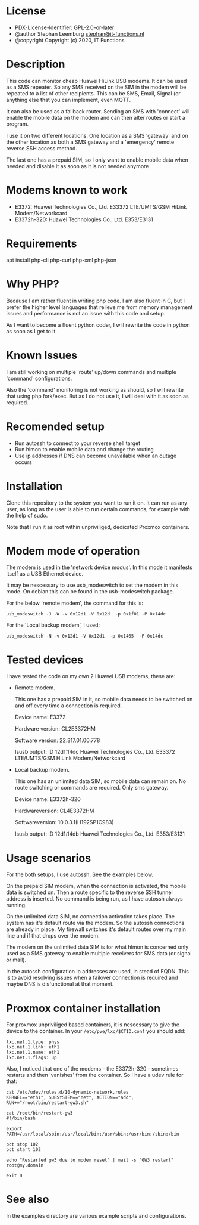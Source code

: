 # License

 * PDX-License-Identifier: GPL-2.0-or-later
 * @author      Stephan Leemburg <stephan@it-functions.nl>
 * @copyright   Copyright (c) 2020, IT Functions

# Description

This code can monitor cheap Huawei HiLink USB modems. It can be used as a SMS repeater.
So any SMS received on the SIM in the modem will be repeated to a list of other 
recipients. This can be SMS, Email, Signal (or anything else that you can implement, 
even MQTT.

It can also be used as a fallback router. Sending an SMS with 'connect' will enable 
the mobile data on the modem and can then alter routes or start a program.

I use it on two different locations. One location as a SMS 'gateway' and on the other
location as both a SMS gateway and a 'emergency' remote reverse SSH access method.

The last one has a prepaid SIM, so I only want to enable mobile data when needed and
disable it as soon as it is not needed anymore

# Modems known to work

 * E3372: Huawei Technologies Co., Ltd. E33372 LTE/UMTS/GSM HiLink Modem/Networkcard
 * E3372h-320: Huawei Technologies Co., Ltd. E353/E3131

# Requirements

  apt install php-cli php-curl php-xml php-json

# Why PHP?

Because I am rather fluent in writing php code. I am also fluent in C, but I prefer
the higher level languages that relieve me from memory management issues and 
performance is not an issue with this code and setup.

As I want to become a fluent python coder, I will rewrite the code in python as
soon as I get to it.

# Known Issues

I am still working on multiple 'route' up/down commands and multiple 'command' 
configurations.

Also the 'command' monitoring is not working as should, so I will rewrite that using
php fork/exec. But as I do not use it, I will deal with it as soon as required.

# Recomended setup

 * Run autossh to connect to your reverse shell target
 * Run hlmon to enable mobile data and change the routing
 * Use ip addresses if DNS can become unavailable when an outage occurs

# Installation

Clone this repository to the system you want to run it on. It can run as any
user, as long as the user is able to run certain commands, for example with the
help of sudo.

Note that I run it as root within unpriviliged, dedicated Proxmox containers.

# Modem mode of operation

The modem is used in the 'network device modus'. In this mode it manifests itself
as a USB Ethernet device.

It may be nescessary to use usb_modeswitch to set the modem in this mode. On debian
this can be found in the usb-modeswitch package.

For the below 'remote modem', the command for this is:

`usb_modeswitch -J -W -v 0x12d1 -V 0x12d  -p 0x1f01 -P 0x14dc`

For the 'Local backup modem', I used:

`usb_modeswitch -N -v 0x12d1 -V 0x12d1  -p 0x1465  -P 0x14dc`

# Tested devices

I have tested the code on my own 2 Huawei USB modems, these are:

 * Remote modem. 

    This one has a prepaid SIM in it, so mobile data needs to be
   switched on and off every time a connection is required.

    Device name:	E3372
   
    Hardware version:	CL2E3372HM
   
    Software version:	22.317.01.00.778

    lsusb output: ID 12d1:14dc Huawei Technologies Co., Ltd. E33372 LTE/UMTS/GSM HiLink Modem/Networkcard

 * Local backup modem. 

    This one has an unlimited data SIM, so mobile data can
   remain on. No route switching or commands are required. Only sms gateway.

    Device name: E3372h-320

    Hardwareversion: CL4E3372HM
    
    Softwareversion: 10.0.3.1(H192SP1C983)
    
    lsusb output: ID 12d1:14db Huawei Technologies Co., Ltd. E353/E3131

# Usage scenarios

For the both setups, I use autossh. See the examples below.

On the prepaid SIM modem, when the connection is activated, the mobile data is
switched on. Then a route specific to the reverse SSH tunnel address is 
inserted. No command is being run, as I have autossh always running.

On the unlimited data SIM, no connection activation takes place. The system has
it's default route via the modem. So the autossh connections are already in 
place. My firewall switches it's default routes over my main line and if that
drops over the modem. 

The modem on the unlimited data SIM is for what hlmon is concerned only used
as a SMS gateway to enable multiple receivers for SMS data (or signal or mail).

In the autossh configuration ip addresses are used, in stead of FQDN. This is 
to avoid resolving issues when a failover connection is required and maybe DNS
is disfunctional at that moment.

# Proxmox container installation

For proxmox unpriviliged based containers, it is nescessary to give the device to
the container. In your `/etc/pve/lxc/$CTID.conf` you should add:

    lxc.net.1.type: phys
    lxc.net.1.link: eth1
    lxc.net.1.name: eth1
    lxc.net.1.flags: up


Also, I noticed that one of the modems - the E3372h-320 - sometimes restarts and 
then 'vanishes' from the container. So I have a udev rule for that:

    cat /etc/udev/rules.d/10-dynamic-network.rules
    KERNEL=="eth1", SUBSYSTEM=="net", ACTION=="add", RUN+="/root/bin/restart-gw3.sh"

    cat /root/bin/restart-gw3
    #!/bin/bash

    export PATH=/usr/local/sbin:/usr/local/bin:/usr/sbin:/usr/bin:/sbin:/bin

    pct stop 102
    pct start 102

    echo "Restarted gw3 due to modem reset" | mail -s "GW3 restart" root@my.domain

    exit 0


# See also

In the examples directory are various example scripts and configurations.
